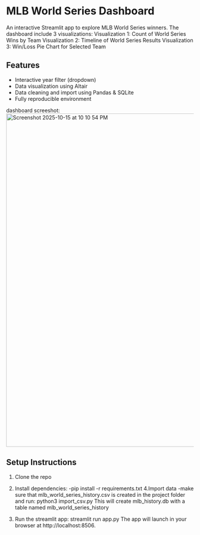 # MLB World Series Dashboard

An interactive Streamlit app to explore MLB World Series winners. 
The dashboard include 3 visualizations: 
Visualization 1: Count of World Series Wins by Team
Visualization 2: Timeline of World Series Results
Visualization 3: Win/Loss Pie Chart for Selected Team

## Features

- Interactive year filter (dropdown)
- Data visualization using Altair
- Data cleaning and import using Pandas & SQLite
- Fully reproducible environment

dashboard screeshot: 
<img width="1399" height="893" alt="Screenshot 2025-10-15 at 10 10 54 PM" src="https://github.com/user-attachments/assets/69d11c37-efc9-48cc-ae4f-a2a07c5019b7" />

## Setup Instructions

1. Clone the repo
3. Install dependencies:
   -pip install -r requirements.txt
4.Import data
-make sure that mlb_world_series_history.csv is created in the project folder and run:
python3 import_csv.py
This will create mlb_history.db with a table named mlb_world_series_history

5. Run the streamlit app:
streamlit run app.py
The app will launch in your browser at http://localhost:8506.
